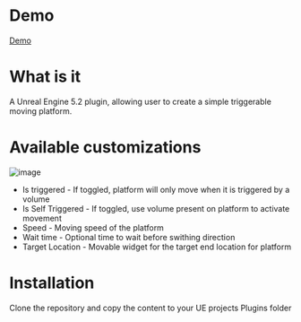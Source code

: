 # Demo
[Demo](https://drive.google.com/file/d/12TC5XidEIoculfZWhWBZO1y4FK2Mg2w3/view?usp=drive_link)

# What is it
A Unreal Engine 5.2 plugin, allowing user to create a simple triggerable moving platform.

# Available customizations
![image](https://github.com/rasevicrade/MovingPlatform/assets/20711087/3e7c407e-dfb2-43f3-9ba5-4e23b8521647)

- Is triggered - If toggled, platform will only move when it is triggered by a volume
- Is Self Triggered - If toggled, use volume present on platform to activate movement
- Speed - Moving speed of the platform
- Wait time - Optional time to wait before swithing direction
- Target Location - Movable widget for the target end location for platform

# Installation
Clone the repository and copy the content to your UE projects Plugins folder
